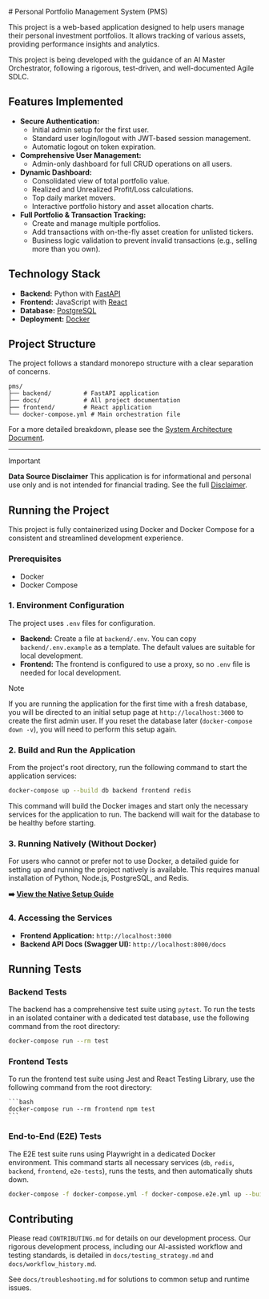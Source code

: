 ﻿﻿﻿﻿﻿﻿# Personal Portfolio Management System (PMS)

This project is a web-based application designed to help users manage their personal investment portfolios. It allows tracking of various assets, providing performance insights and analytics.

This project is being developed with the guidance of an AI Master Orchestrator, following a rigorous, test-driven, and well-documented Agile SDLC.

## Features Implemented

*   **Secure Authentication:**
    *   Initial admin setup for the first user.
    *   Standard user login/logout with JWT-based session management.
    *   Automatic logout on token expiration.
*   **Comprehensive User Management:**
    *   Admin-only dashboard for full CRUD operations on all users.
*   **Dynamic Dashboard:**
    *   Consolidated view of total portfolio value.
    *   Realized and Unrealized Profit/Loss calculations.
    *   Top daily market movers.
    *   Interactive portfolio history and asset allocation charts.
*   **Full Portfolio & Transaction Tracking:**
    *   Create and manage multiple portfolios.
    *   Add transactions with on-the-fly asset creation for unlisted tickers.
    *   Business logic validation to prevent invalid transactions (e.g., selling more than you own).

## Technology Stack

-   **Backend:** Python with [FastAPI](https://fastapi.tiangolo.com/)
-   **Frontend:** JavaScript with [React](https://reactjs.org/)
-   **Database:** [PostgreSQL](https://www.postgresql.org/)
-   **Deployment:** [Docker](https://www.docker.com/)

## Project Structure

The project follows a standard monorepo structure with a clear separation of concerns.

```
pms/
├── backend/         # FastAPI application
├── docs/            # All project documentation
├── frontend/        # React application
└── docker-compose.yml # Main orchestration file
```

For a more detailed breakdown, please see the [System Architecture Document](./docs/architecture.md).

---

> [!IMPORTANT]
> **Data Source Disclaimer**
> This application is for informational and personal use only and is not intended for financial trading. See the full [Disclaimer](./docs/DISCLAIMER.md).

## Running the Project

This project is fully containerized using Docker and Docker Compose for a consistent and streamlined development experience.

### Prerequisites
*   Docker
*   Docker Compose

### 1. Environment Configuration

The project uses `.env` files for configuration.

*   **Backend:** Create a file at `backend/.env`. You can copy `backend/.env.example` as a template. The default values are suitable for local development.
*   **Frontend:** The frontend is configured to use a proxy, so no `.env` file is needed for local development.

> [!NOTE]
> If you are running the application for the first time with a fresh database, you will be directed to an initial setup page at `http://localhost:3000` to create the first admin user. If you reset the database later (`docker-compose down -v`), you will need to perform this setup again.

### 2. Build and Run the Application

From the project's root directory, run the following command to start the application services:
```bash
docker-compose up --build db backend frontend redis
```
This command will build the Docker images and start only the necessary services for the application to run. The backend will wait for the database to be healthy before starting.

### 3. Running Natively (Without Docker)
For users who cannot or prefer not to use Docker, a detailed guide for setting up and running the project natively is available. This requires manual installation of Python, Node.js, PostgreSQL, and Redis.

**➡️ [View the Native Setup Guide](./docs/native_setup_guide.md)**

### 4. Accessing the Services

*   **Frontend Application:** `http://localhost:3000`
*   **Backend API Docs (Swagger UI):** `http://localhost:8000/docs`

## Running Tests

### Backend Tests

The backend has a comprehensive test suite using `pytest`. To run the tests in an isolated container with a dedicated test database, use the following command from the root directory:

```bash
docker-compose run --rm test
```

### Frontend Tests

To run the frontend test suite using Jest and React Testing Library, use the following command from the root directory:

    ```bash
    docker-compose run --rm frontend npm test
    ```

### End-to-End (E2E) Tests

The E2E test suite runs using Playwright in a dedicated Docker environment. This command starts all necessary services (`db`, `redis`, `backend`, `frontend`, `e2e-tests`), runs the tests, and then automatically shuts down.

```bash
docker-compose -f docker-compose.yml -f docker-compose.e2e.yml up --build --abort-on-container-exit db redis backend frontend e2e-tests
```

## Contributing

Please read `CONTRIBUTING.md` for details on our development process. Our rigorous development process, including our AI-assisted workflow and testing standards, is detailed in `docs/testing_strategy.md` and `docs/workflow_history.md`.

See `docs/troubleshooting.md` for solutions to common setup and runtime issues.